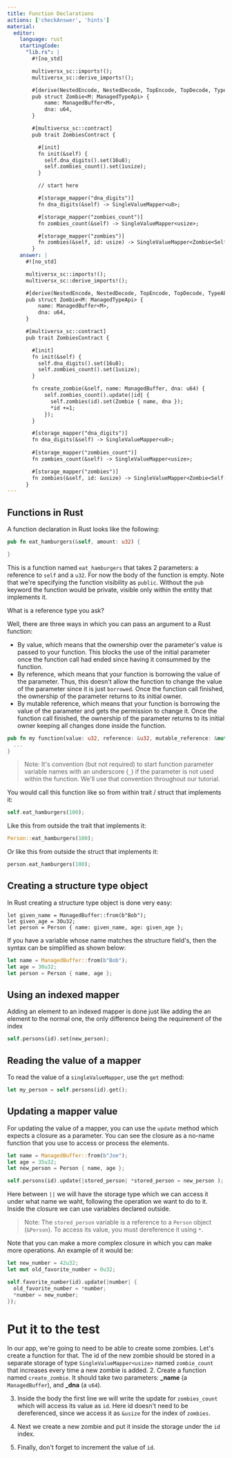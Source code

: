 ```yaml
---
title: Function Declarations
actions: ['checkAnswer', 'hints']
material:
  editor:
    language: rust
    startingCode:
      "lib.rs": |
        #![no_std]

        multiversx_sc::imports!();
        multiversx_sc::derive_imports!();

        #[derive(NestedEncode, NestedDecode, TopEncode, TopDecode, TypeAbi)]
        pub struct Zombie<M: ManagedTypeApi> {
            name: ManagedBuffer<M>,
            dna: u64,
        }

        #[multiversx_sc::contract]
        pub trait ZombiesContract {

          #[init]
          fn init(&self) {
            self.dna_digits().set(16u8);
            self.zombies_count().set(1usize);
          }

          // start here

          #[storage_mapper("dna_digits")]
          fn dna_digits(&self) -> SingleValueMapper<u8>;

          #[storage_mapper("zombies_count")]
          fn zombies_count(&self) -> SingleValueMapper<usize>;

          #[storage_mapper("zombies")]
          fn zombies(&self, id: usize) -> SingleValueMapper<Zombie<Self::Api>>;
        }
    answer: |
      #![no_std]

      multiversx_sc::imports!();
      multiversx_sc::derive_imports!();

      #[derive(NestedEncode, NestedDecode, TopEncode, TopDecode, TypeAbi)]
      pub struct Zombie<M: ManagedTypeApi> {
          name: ManagedBuffer<M>,
          dna: u64,
      }

      #[multiversx_sc::contract]
      pub trait ZombiesContract {

        #[init]
        fn init(&self) {
          self.dna_digits().set(16u8);
          self.zombies_count().set(1usize);
        }

        fn create_zombie(&self, name: ManagedBuffer, dna: u64) {
            self.zombies_count().update(|id| {
              self.zombies(id).set(Zombie { name, dna });
              *id +=1;
            });
        }

        #[storage_mapper("dna_digits")]
        fn dna_digits(&self) -> SingleValueMapper<u8>;
        
        #[storage_mapper("zombies_count")]
        fn zombies_count(&self) -> SingleValueMapper<usize>;

        #[storage_mapper("zombies")]
        fn zombies(&self, id: &usize) -> SingleValueMapper<Zombie<Self::Api>>;
      }
---
```


## Functions in Rust

A function declaration in Rust looks like the following:

```rust
pub fn eat_hamburgers(&self, amount: u32) {

}
```

This is a function named `eat_hamburgers` that takes 2 parameters: a reference to `self` and a `u32`. For now the body of the function is empty. Note that we're specifying the function visibility as `public`. Without the `pub` keyword the function would be private, visible only within the entity that implements it.

What is a reference type you ask?

Well, there are three ways in which you can pass an argument to a Rust function:

 * By value, which means that the ownership over the parameter's value is passed to your function. This blocks the use of the initial parameter once the function call had ended since having it consummed by the function.
 * By reference, which means that your function is borrowing the value of the parameter. Thus, this doesn't allow the function to change the value of the parameter since it is just `borrowed`. Once the function call finished, the ownership of the parameter returns to its initial owner.
 * By mutable reference, which means that your function is borrowing the value of the parameter and gets the permission to change it. Once the function call finished, the ownership of the parameter returns to its initial owner keeping all changes done inside the function.

```rust
pub fn my function(value: u32, reference: &u32, mutable_reference: &mut u32) {
  ...
}
```

> Note: It's convention (but not required) to start function parameter variable names with an underscore (`_`) if the parameter is not used within the function. We'll use that convention throughout our tutorial.

You would call this function like so from within trait / struct that implements it:

```rust
self.eat_hamburgers(100);
```

Like this from outside the trait that implements it:

```rust
Person::eat_hamburgers(100);
```

Or like this from outside the struct that implements it:

```rust
person.eat_hamburgers(100);
```

## Creating a structure type object

In Rust creating a structure type object is done very easy:

```
let given_name = ManagedBuffer::from(b"Bob");
let given_age = 30u32;
let person = Person { name: given_name, age: given_age };
```

If you have a variable whose name matches the structure field's, then the syntax can be simplified as shown below:


```rust
let name = ManagedBuffer::from(b"Bob");
let age = 30u32;
let person = Person { name, age };
```
## Using an indexed mapper

Adding an element to an indexed mapper is done just like adding the an element to the normal one, the only difference being the requirement of the index


```rust
self.persons(id).set(new_person);

```
## Reading the value of a mapper

To read the value of a `singleValueMapper`, use  the `get` method:


```rust
let my_person = self.persons(id).get();

```
## Updating a mapper value

For updating the value of a mapper,  you can use the `update` method which expects a closure as a parameter. You can see the closure as a no-name function that you use to access or process the elements.

```rust
let name = ManagedBuffer::from(b"Joe");
let age = 35u32;
let new_person = Person { name, age };

self.persons(id).update(|stored_person| *stored_person = new_person );
```
Here between `||` we will have the storage type which we can access it under what name we waht, following the operation we want to do to it. Inside the closure we can use variables declared outside. 

> Note: The `stored_person` variable is a reference to a `Person` object (`&Person`). To access its value, you must dereference it using `*`.

Note that you can make a more complex closure in which you can make more operations. An example of it would be:

```rust
let new_number = 42u32;
let mut old_favorite_number = 0u32;

self.favorite_number(id).update(|number| { 
  old_favorite_number = *number;
  *number = new_number;
});
```

# Put it to the test

In our app, we're going to need to be able to create some zombies. Let's create a function for that.
The id of the new zombie should be stored in a separate storage of type `SingleValueMapper<usize>` named `zombie_count` that increases every time a new zombie is added. 
2. Create a function named `create_zombie`. It should take two parameters: **\_name** (a `ManagedBuffer`), and **\_dna** (a `u64`).

3. Inside the body the first line  we will write the update for `zombies_count` which will access its value as `id`. Here id doesn't need to be dereferenced, since we access it as `&usize` for the index of `zombies`.
  
4. Next we create a new zombie and put it inside the storage under the `id` index.

5. Finally, don't forget to increment the value of `id`.

